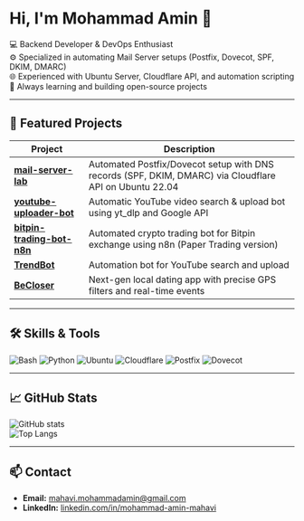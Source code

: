 # Hi, I'm Mohammad Amin 👋

💻 Backend Developer & DevOps Enthusiast  
⚙️ Specialized in automating Mail Server setups (Postfix, Dovecot, SPF, DKIM, DMARC)  
🌐 Experienced with Ubuntu Server, Cloudflare API, and automation scripting  
🚀 Always learning and building open-source projects

---

## 📌 Featured Projects
| Project | Description |
|---------|-------------|
| [**mail-server-lab**](https://github.com/aminmahavi/mail-server-lab) | Automated Postfix/Dovecot setup with DNS records (SPF, DKIM, DMARC) via Cloudflare API on Ubuntu 22.04 |
| [**youtube-uploader-bot**](https://github.com/aminmahavi/youtube-uploader-bot) | Automatic YouTube video search & upload bot using yt_dlp and Google API |
| [**bitpin-trading-bot-n8n**](https://github.com/aminmahavi/bitpin-trading-bot-n8n) | Automated crypto trading bot for Bitpin exchange using n8n (Paper Trading version) |
| [**TrendBot**](https://github.com/aminmahavi/TrendBot) | Automation bot for YouTube search and upload |
| [**BeCloser**](https://github.com/aminmahavi/BeCloser) | Next-gen local dating app with precise GPS filters and real-time events |

---

## 🛠 Skills & Tools
![Bash](https://img.shields.io/badge/Code-Bash-4EAA25?logo=gnu-bash&logoColor=white)
![Python](https://img.shields.io/badge/Code-Python-3776AB?logo=python&logoColor=white)
![Ubuntu](https://img.shields.io/badge/OS-Ubuntu-E95420?logo=ubuntu&logoColor=white)
![Cloudflare](https://img.shields.io/badge/DNS-Cloudflare-F38020?logo=cloudflare&logoColor=white)
![Postfix](https://img.shields.io/badge/Mail-Postfix-CC0000)
![Dovecot](https://img.shields.io/badge/Mail-Dovecot-0066FF)

---

## 📈 GitHub Stats
![GitHub stats](https://github-readme-stats.vercel.app/api?username=aminmahavi&show_icons=true&theme=tokyonight)  
![Top Langs](https://github-readme-stats.vercel.app/api/top-langs/?username=aminmahavi&layout=compact&theme=tokyonight)

---

## 📫 Contact
- **Email:** [mahavi.mohammadamin@gmail.com](mailto:mahavi.mohammadamin@gmail.com)  
- **LinkedIn:** [linkedin.com/in/mohammad-amin-mahavi](https://linkedin.com/in/mohammad-amin-mahavi)
